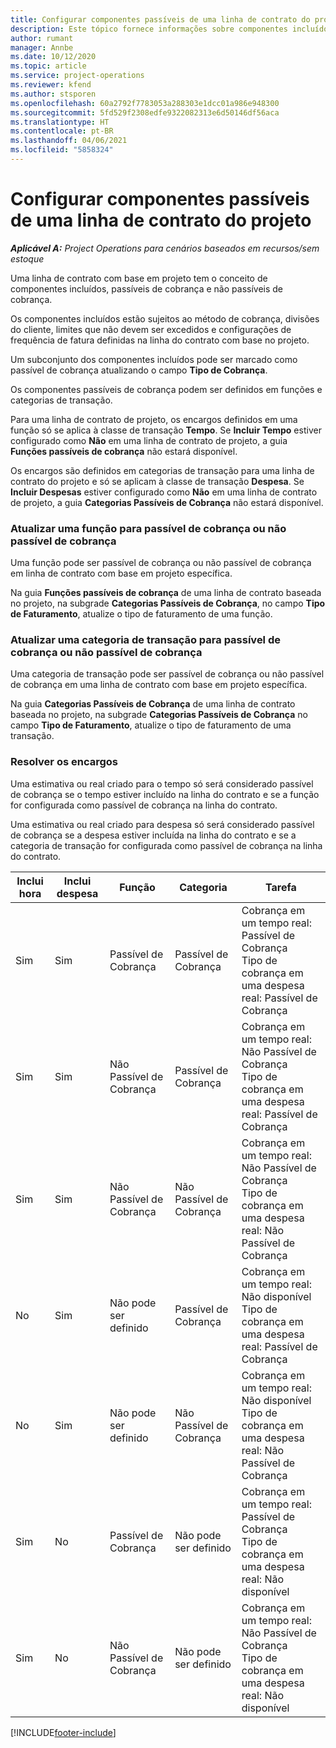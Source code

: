 ```yaml
---
title: Configurar componentes passíveis de uma linha de contrato do projeto
description: Este tópico fornece informações sobre componentes incluídos, passíveis de cobrança e não passíveis de cobrança nas linhas do contrato.
author: rumant
manager: Annbe
ms.date: 10/12/2020
ms.topic: article
ms.service: project-operations
ms.reviewer: kfend
ms.author: stsporen
ms.openlocfilehash: 60a2792f7783053a288303e1dcc01a986e948300
ms.sourcegitcommit: 5fd529f2308edfe9322082313e6d50146df56aca
ms.translationtype: HT
ms.contentlocale: pt-BR
ms.lasthandoff: 04/06/2021
ms.locfileid: "5858324"
---
```

# <a name="configure-chargeable-components-of-a-project-contract-line"></a>Configurar componentes passíveis de uma linha de contrato do projeto

_**Aplicável A:** Project Operations para cenários baseados em recursos/sem estoque_

Uma linha de contrato com base em projeto tem o conceito de componentes incluídos, passíveis de cobrança e não passíveis de cobrança.

Os componentes incluídos estão sujeitos ao método de cobrança, divisões do cliente, limites que não devem ser excedidos e configurações de frequência de fatura definidas na linha do contrato com base no projeto.

Um subconjunto dos componentes incluídos pode ser marcado como passível de cobrança atualizando o campo **Tipo de Cobrança**.

Os componentes passíveis de cobrança podem ser definidos em funções e categorias de transação.

Para uma linha de contrato de projeto, os encargos definidos em uma função só se aplica à classe de transação **Tempo**. Se **Incluir Tempo** estiver configurado como **Não** em uma linha de contrato de projeto, a guia **Funções passíveis de cobrança** não estará disponível.

Os encargos são definidos em categorias de transação para uma linha de contrato do projeto e só se aplicam à classe de transação **Despesa**. Se **Incluir Despesas** estiver configurado como **Não** em uma linha de contrato de projeto, a guia **Categorias Passíveis de Cobrança** não estará disponível.

### <a name="update-a-role-to-be-chargeable-or-non-chargeable"></a>Atualizar uma função para passível de cobrança ou não passível de cobrança

Uma função pode ser passível de cobrança ou não passível de cobrança em linha de contrato com base em projeto específica.

Na guia **Funções passíveis de cobrança** de uma linha de contrato baseada no projeto, na subgrade **Categorias Passíveis de Cobrança**, no campo **Tipo de Faturamento**, atualize o tipo de faturamento de uma função.

### <a name="update-a-transaction-category-to-be-chargeable-or-non-chargeable"></a>Atualizar uma categoria de transação para passível de cobrança ou não passível de cobrança

Uma categoria de transação pode ser passível de cobrança ou não passível de cobrança em uma linha de contrato com base em projeto específica.

Na guia **Categorias Passíveis de Cobrança** de uma linha de contrato baseada no projeto, na subgrade **Categorias Passíveis de Cobrança** no campo **Tipo de Faturamento**, atualize o tipo de faturamento de uma transação.

### <a name="resolve-chargeability"></a>Resolver os encargos

Uma estimativa ou real criado para o tempo só será considerado passível de cobrança se o tempo estiver incluído na linha do contrato e se a função for configurada como passível de cobrança na linha do contrato.

Uma estimativa ou real criado para despesa só será considerado passível de cobrança se a despesa estiver incluída na linha do contrato e se a categoria de transação for configurada como passível de cobrança na linha do contrato.

| Inclui hora | Inclui despesa | Função | Categoria | Tarefa |
| --- | --- | --- | --- | --- |
| Sim | Sim | Passível de Cobrança | Passível de Cobrança | Cobrança em um tempo real: Passível de Cobrança </br>Tipo de cobrança em uma despesa real: Passível de Cobrança |
| Sim | Sim | Não Passível de Cobrança | Passível de Cobrança | Cobrança em um tempo real: Não Passível de Cobrança </br>Tipo de cobrança em uma despesa real: Passível de Cobrança |
| Sim | Sim | Não Passível de Cobrança | Não Passível de Cobrança | Cobrança em um tempo real: Não Passível de Cobrança </br>Tipo de cobrança em uma despesa real: Não Passível de Cobrança |
| No | Sim | Não pode ser definido | Passível de Cobrança | Cobrança em um tempo real: Não disponível </br>Tipo de cobrança em uma despesa real: Passível de Cobrança |
| No | Sim | Não pode ser definido | Não Passível de Cobrança | Cobrança em um tempo real: Não disponível </br>Tipo de cobrança em uma despesa real: Não Passível de Cobrança |
| Sim | No | Passível de Cobrança | Não pode ser definido | Cobrança em um tempo real: Passível de Cobrança </br>Tipo de cobrança em uma despesa real: Não disponível |
| Sim | No | Não Passível de Cobrança | Não pode ser definido | Cobrança em um tempo real: Não Passível de Cobrança </br> Tipo de cobrança em uma despesa real: Não disponível |


[!INCLUDE[footer-include](../includes/footer-banner.md)]
